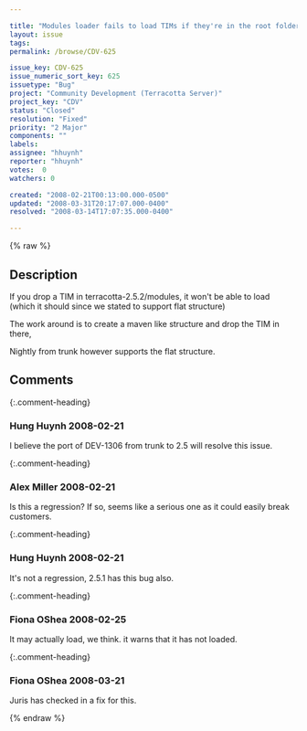 ```yaml
---

title: "Modules loader fails to load TIMs if they're in the root folder of terracotta-2.5.2/modules"
layout: issue
tags: 
permalink: /browse/CDV-625

issue_key: CDV-625
issue_numeric_sort_key: 625
issuetype: "Bug"
project: "Community Development (Terracotta Server)"
project_key: "CDV"
status: "Closed"
resolution: "Fixed"
priority: "2 Major"
components: ""
labels: 
assignee: "hhuynh"
reporter: "hhuynh"
votes:  0
watchers: 0

created: "2008-02-21T00:13:00.000-0500"
updated: "2008-03-31T20:17:07.000-0400"
resolved: "2008-03-14T17:07:35.000-0400"

---
```




{% raw %}



## Description

<div markdown="1" class="description">

If you drop a TIM in terracotta-2.5.2/modules, it won't be able to load (which it should since we stated to support flat structure)

The work around is to create a maven like structure and drop the TIM in there,

Nightly from trunk however supports the flat structure.

</div>

## Comments


{:.comment-heading}
### **Hung Huynh** <span class="date">2008-02-21</span>

<div markdown="1" class="comment">

I believe the port of DEV-1306 from trunk to 2.5 will resolve this issue.

</div>


{:.comment-heading}
### **Alex Miller** <span class="date">2008-02-21</span>

<div markdown="1" class="comment">

Is this a regression?  If so, seems like a serious one as it could easily break customers.

</div>


{:.comment-heading}
### **Hung Huynh** <span class="date">2008-02-21</span>

<div markdown="1" class="comment">

It's not a regression, 2.5.1 has this bug also.

</div>


{:.comment-heading}
### **Fiona OShea** <span class="date">2008-02-25</span>

<div markdown="1" class="comment">

It may actually load, we think. it warns that it has not loaded.

</div>


{:.comment-heading}
### **Fiona OShea** <span class="date">2008-03-21</span>

<div markdown="1" class="comment">

Juris has checked in a fix for this.

</div>



{% endraw %}
